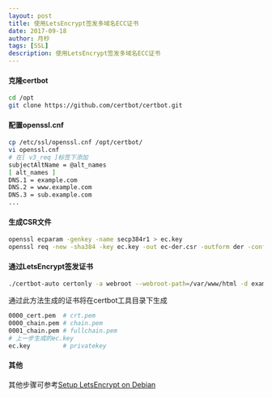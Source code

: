 ```yaml
---
layout: post
title: 使用LetsEncrypt签发多域名ECC证书
date: 2017-09-18
author: 月杪
tags: [SSL]
description: 使用LetsEncrypt签发多域名ECC证书
---
```


#### 克隆certbot
```bash
cd /opt
git clone https://github.com/certbot/certbot.git
```
#### 配置openssl.cnf
```bash
cp /etc/ssl/openssl.cnf /opt/certbot/
vi openssl.cnf
# 在[ v3_req ]标签下添加
subjectAltName = @alt_names
[ alt_names ]
DNS.1 = example.com
DNS.2 = www.example.com
DNS.3 = sub.example.com
...
```
#### 生成CSR文件
```bash
openssl ecparam -genkey -name secp384r1 > ec.key
openssl req -new -sha384 -key ec.key -out ec-der.csr -outform der -config openssl.cnf
```
#### 通过LetsEncrypt签发证书
```bash
./certbot-auto certonly -a webroot --webroot-path=/var/www/html -d example.com -d www.example.com ... --csr ec-der.csr
```
通过此方法生成的证书将在certbot工具目录下生成
```bash
0000_cert.pem  # crt.pem
0000_chain.pem # chain.pem
0001_chain.pem # fullchain.pem
# 上一步生成的ec.key
ec.key         # privatekey
```
#### 其他
其他步骤可参考[Setup LetsEncrypt on Debian](https://moonagic.com/setup-letsencrypt-on-debian/)